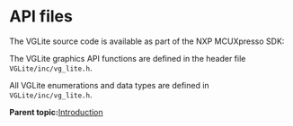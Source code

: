 # API files

The VGLite source code is available as part of the NXP MCUXpresso SDK:

The VGLite graphics API functions are defined in the header file `VGLite/inc/vg_lite.h`.

All VGLite enumerations and data types are defined in `VGLite/inc/vg_lite.h`.

**Parent topic:**[Introduction](../topics/introduction.md)

